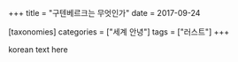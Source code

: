+++
title = "구텐베르크는 무엇인가"
date = 2017-09-24

[taxonomies]
categories = ["세계 안녕"]
tags = ["러스트"]
+++

korean text here
